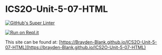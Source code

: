 # ICS2O-Unit-5-07-HTML

[![GitHub's Super Linter](https://github.com/Brayden-Blank/ICS2O-Unit-5-07-HTML/workflows/GitHub's%20Super%20Linter/badge.svg)](https://github.com/Brayden-Blank/ICS2O-Unit-5-07-HTML/actions)

[![Run on Repl.it](https://repl.it/badge/github/Brayden-Blank/ICS2O-Unit-5-07-HTML)](https://repl.it/github/Brayden-Blank/ICS2O-Unit-5-07-HTML)

This site can be found at: [https://Brayden-Blank.github.io/ICS2O-Unit-5-07-HTML](https://brayden-Blank.github.io/ICS2O-Unit-5-07-HTML)
